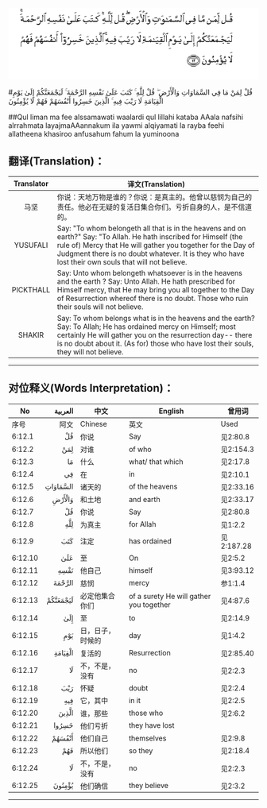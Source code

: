 ![006:012](images/006_012.gif)

#قُلْ لِمَنْ مَا فِي السَّمَاوَاتِ وَالْأَرْضِ ۖ قُلْ لِلَّهِ ۚ كَتَبَ عَلَىٰ نَفْسِهِ الرَّحْمَةَ ۚ لَيَجْمَعَنَّكُمْ إِلَىٰ يَوْمِ الْقِيَامَةِ لَا رَيْبَ فِيهِ ۚ الَّذِينَ خَسِرُوا أَنْفُسَهُمْ فَهُمْ لَا يُؤْمِنُونَ 

##Qul liman ma fee alssamawati waalardi qul lillahi kataba AAala nafsihi alrrahmata layajmaAAannakum ila yawmi alqiyamati la rayba feehi allatheena khasiroo anfusahum fahum la yuminoona 

## 翻译(Translation)：

| Translator | 译文(Translation)                                            |
| :--------: | ------------------------------------------------------------ |
|    马坚    | 你说：天地万物是谁的？你说：是真主的。他曾以慈悯为自己的责任。他必在无疑的复活日集合你们。亏折自身的人，是不信道的。 |
|  YUSUFALI  | Say: "To whom belongeth all that is in the heavens and on earth?" Say: "To Allah. He hath inscribed for Himself (the rule of) Mercy that He will gather you together for the Day of Judgment there is no doubt whatever. It is they who have lost their own souls that will not believe. |
| PICKTHALL  | Say: Unto whom belongeth whatsoever is in the heavens and the earth ? Say: Unto Allah. He hath prescribed for Himself mercy, that He may bring you all together to the Day of Resurrection whereof there is no doubt. Those who ruin their souls will not believe. |
|   SHAKIR   | Say: To whom belongs what is in the heavens and the earth? Say: To Allah; He has ordained mercy on Himself; most certainly He will gather you on the resurrection day-- there is no doubt about it. (As for) those who have lost their souls, they will not believe. |

---

## 对位释义(Words Interpretation)：

| No   | العربية | 中文    | English | 曾用词 |
| ---- | ------: | ------- | ------- | ------ |
| 序号 |    阿文 | Chinese | 英文    | Used   |
| 6:12.1  | قُلْ       | 你说             | Say                                     | 见2:80.8   |
| 6:12.2  | لِمَنْ      | 对谁             | of who                                  | 见2:154.3  |
| 6:12.3  | مَا       | 什么             | what/ that which                        | 见2:17.8   |
| 6:12.4  | فِي       | 在               | in                                      | 见2:10.1   |
| 6:12.5  | السَّمَاوَاتِ | 诸天的           | of the heavens                          | 见2:33.16  |
| 6:12.6  | وَالْأَرْضِ   | 和土地           | and earth                               | 见2:33.17  |
| 6:12.7  | قُلْ       | 你说             | Say                                     | 见2:80.8   |
| 6:12.8  | لِلَّهِ      | 为真主           | for Allah                               | 见1:2.2    |
| 6:12.9  | كَتَبَ      | 注定             | has ordained                            | 见2:187.28 |
| 6:12.10 | عَلَىٰ      | 至               | On                                      | 见2:5.2    |
| 6:12.11 | نَفْسِهِ     | 他自己           | himself                                 | 见3:93.12  |
| 6:12.12 | الرَّحْمَةَ   | 慈悯             | mercy                                   | 参1:1.4    |
| 6:12.13 | لَيَجْمَعَنَّكُمْ | 必定他集合你们   | of a surety He will gather you together | 见4:87.6   |
| 6:12.14 | إِلَىٰ      | 至               | to                                      | 见2:14.9   |
| 6:12.15 | يَوْمِ      | 日，日子，时候的 | day                                     | 见1:4.2    |
| 6:12.16 | الْقِيَامَةِ  | 复活的           | Resurrection                            | 见2:85.40  |
| 6:12.17 | لَا       | 不，不是，没有   | no                                      | 见2:2.3    |
| 6:12.18 | رَيْبَ      | 怀疑             | doubt                                   | 见2:2.4    |
| 6:12.19 | فِيهِ      | 它，其中         | in it                                   | 见2:2.5    |
| 6:12.20 | الَّذِينَ    | 谁，那些         | those who                               | 见2:6.2    |
| 6:12.21 | خَسِرُوا    | 他们亏折         | they have lost                          |            |
| 6:12.22 | أَنْفُسَهُمْ   | 他们自己         | themselves                              | 见2:9.8    |
| 6:12.23 | فَهُمْ      | 所以他们         | so they                                 | 见2:18.4   |
| 6:12.24 | لَا       | 不，不是，没有   | no                                      | 见2:2.3    |
| 6:12.25 | يُؤْمِنُونَ   | 他们确信         | they believe                            | 见2:3.2    |

---

